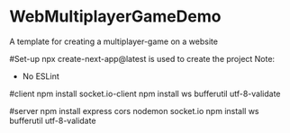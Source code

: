 # WebMultiplayerGameDemo
A template for creating a multiplayer-game on a website

#Set-up
npx create-next-app@latest is used to create the project
Note: 
- No ESLint

#client
npm install socket.io-client
npm install ws bufferutil utf-8-validate

#server
npm install express cors nodemon socket.io
npm install ws bufferutil utf-8-validate
